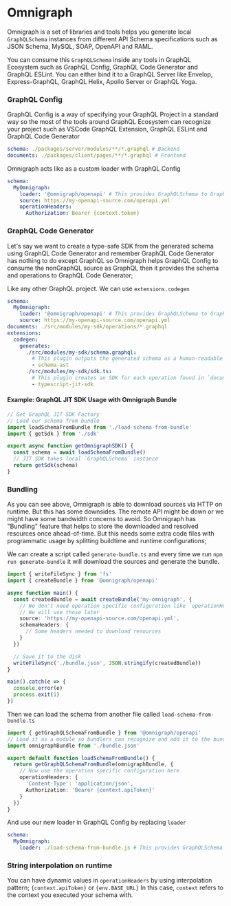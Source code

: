 # Omnigraph

Omnigraph is a set of libraries and tools helps you generate local `GraphQLSchema` instances from
different API Schema specifications such as JSON Schema, MySQL, SOAP, OpenAPI and RAML.

You can consume this `GraphQLSchema` inside any tools in GraphQL Ecosystem such as GraphQL Config,
GraphQL Code Generator and GraphQL ESLint. You can either bind it to a GraphQL Server like Envelop,
Express-GraphQL, GraphQL Helix, Apollo Server or GraphQL Yoga.

### GraphQL Config

GraphQL Config is a way of specifying your GraphQL Project in a standard way so the most of the
tools around GraphQL Ecosystem can recognize your project such as VSCode GraphQL Extension, GraphQL
ESLint and GraphQL Code Generator

```yaml filename=".graphqlrc.yml"
schema: ./packages/server/modules/**/*.graphql # Backend
documents: ./packages/client/pages/**/*.graphql # Frontend
```

Omnigraph acts like as a custom loader with GraphQL Config

```yaml filename=".graphqlrc.yml"
schema:
  MyOmnigraph:
    loader: '@omnigraph/openapi' # This provides GraphQLSchema to GraphQL Config
    source: https://my-openapi-source.com/openapi.yml
    operationHeaders:
      Authorization: Bearer {context.token}
```

### GraphQL Code Generator

Let's say we want to create a type-safe SDK from the generated schema using GraphQL Code Generator
and remember GraphQL Code Generator has nothing to do except GraphQL so Omnigraph helps GraphQL
Config to consume the nonGraphQL source as GraphQL then it provides the schema and operations to
GraphQL Code Generator;

Like any other GraphQL project. We can use `extensions.codegen`

```yaml filename=".graphqlrc.yml"
schema:
  MyOmnigraph:
    loader: '@omnigraph/openapi' # This provides GraphQLSchema to GraphQL Config
    source: https://my-openapi-source.com/openapi.yml
documents: ./src/modules/my-sdk/operations/*.graphql
extensions:
  codegen:
    generates:
      ./src/modules/my-sdk/schema.graphql:
        # This plugin outputs the generated schema as a human-readable SDL format
        - schema-ast
      ./src/modules/my-sdk/sdk.ts:
        # This plugin creates an SDK for each operation found in `documents`
        - typescript-jit-sdk
```

#### Example: GraphQL JIT SDK Usage with Omnigraph Bundle

```ts filename="get-omnigraph-sdk.ts"
// Get GraphQL JIT SDK Factory
// Load our schema from bundle
import loadSchemaFromBundle from './load-schema-from-bundle'
import { getSdk } from './sdk'

export async function getOmnigraphSDK() {
  const schema = await loadSchemaFromBundle()
  // JIT SDK takes local `GraphQLSchema` instance
  return getSdk(schema)
}
```

### Bundling

As you can see above, Omnigraph is able to download sources via HTTP on runtime. But this has some
downsides. The remote API might be down or we might have some bandwidth concerns to avoid. So
Omnigraph has "Bundling" feature that helps to store the downloaded and resolved resources once
ahead-of-time. But this needs some extra code files with programmatic usage by splitting buildtime
and runtime configurations;

We can create a script called `generate-bundle.ts` and every time we run `npm run generate-bundle`
it will download the sources and generate the bundle.

```ts filename="generate-bundle.js"
import { writeFileSync } from 'fs'
import { createBundle } from '@omnigraph/openapi'

async function main() {
  const createdBundle = await createBundle('my-omnigraph', {
    // We don't need operation specific configuration like `operationHeaders` here
    // We will use those later
    source: 'https://my-openapi-source.com/openapi.yml',
    schemaHeaders: {
      // Some headers needed to download resources
    }
  })

  // Save it to the disk
  writeFileSync('./bundle.json', JSON.stringify(createdBundle))
}

main().catch(e => {
  console.error(e)
  process.exit(1)
})
```

Then we can load the schema from another file called `load-schema-from-bundle.ts`

```ts filename="load-schema-from-bundle.js"
import { getGraphQLSchemaFromBundle } from '@omnigraph/openapi'
// Load it as a module so bundlers can recognize and add it to the bundle
import omnigraphBundle from './bundle.json'

export default function loadSchemaFromBundle() {
  return getGraphQLSchemaFromBundle(omnigraphBundle, {
    // Now use the operation specific configuration here
    operationHeaders: {
      'Content-Type': 'application/json',
      Authorization: 'Bearer {context.apiToken}'
    }
  })
}
```

And use our new loader in GraphQL Config by replacing `loader`

```yaml filename=".graphqlrc.yml"
schema:
  MyOmnigraph:
    loader: ./load-schema-from-bundle.js # This provides GraphQLSchema to GraphQL Config
```

### String interpolation on runtime

You can have dynamic values in `operationHeaders` by using interpolation pattern;
`{context.apiToken}` or `{env.BASE_URL}` In this case, `context` refers to the context you executed
your schema with.
